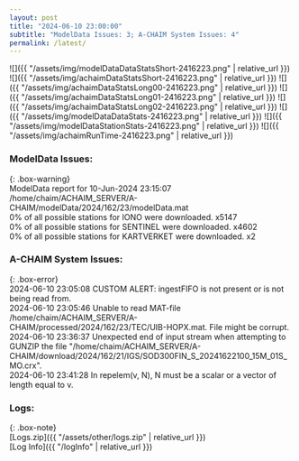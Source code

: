 ```yaml
---
layout: post
title: "2024-06-10 23:00:00"
subtitle: "ModelData Issues: 3; A-CHAIM System Issues: 4"
permalink: /latest/
---
```


![]({{ "/assets/img/modelDataDataStatsShort-2416223.png" | relative_url }})
![]({{ "/assets/img/achaimDataStatsShort-2416223.png" | relative_url }})
![]({{ "/assets/img/achaimDataStatsLong00-2416223.png" | relative_url }})
![]({{ "/assets/img/achaimDataStatsLong01-2416223.png" | relative_url }})
![]({{ "/assets/img/achaimDataStatsLong02-2416223.png" | relative_url }})
![]({{ "/assets/img/modelDataDataStats-2416223.png" | relative_url }})
![]({{ "/assets/img/modelDataStationStats-2416223.png" | relative_url }})
![]({{ "/assets/img/achaimRunTime-2416223.png" | relative_url }})


### ModelData Issues:  
  
{: .box-warning}  
 ModelData report for 10-Jun-2024 23:15:07   
 /home/chaim/ACHAIM_SERVER/A-CHAIM/modelData/2024/162/23/modelData.mat   
 0% of all possible stations for IONO were downloaded. x5147   
 0% of all possible stations for SENTINEL were downloaded. x4602   
 0% of all possible stations for KARTVERKET were downloaded. x2   
  
### A-CHAIM System Issues:  
  
{: .box-error}  
2024-06-10 23:05:08 CUSTOM ALERT: ingestFIFO is not present or is not being read from.  
2024-06-10 23:05:46 Unable to read MAT-file /home/chaim/ACHAIM_SERVER/A-CHAIM/processed/2024/162/23/TEC/UIB-HOPX.mat. File might be corrupt.  
2024-06-10 23:36:37 Unexpected end of input stream when attempting to GUNZIP the file "/home/chaim/ACHAIM_SERVER/A-CHAIM/download/2024/162/21/IGS/SOD300FIN_S_20241622100_15M_01S_MO.crx".  
2024-06-10 23:41:28 In repelem(v, N), N must be a scalar or a vector of length equal to v.  

### Logs:  
  
{: .box-note}  
[Logs.zip]({{ "/assets/other/logs.zip" | relative_url }})  
[Log Info]({{ "/logInfo" | relative_url }})  

